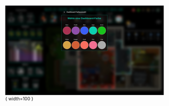 ![01_Dashboard_Farbauswahl](https://github.com/MaxxKra/SHB-Main-Dashboard/blob/main/01_Haupt-Dashboard/PopUps/Popup_Bilder/01_Dashboard_Farbauswahl.png){ width=100 }
